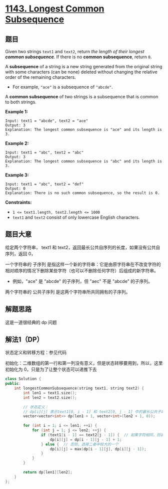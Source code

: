 # [1143. Longest Common Subsequence](https://leetcode.com/problems/longest-common-subsequence/)

## 题目

Given two strings `text1` and `text2`, return *the length of their longest **common subsequence**.* If there is no **common subsequence**, return `0`.

A **subsequence** of a string is a new string generated from the original string with some characters (can be none) deleted without changing the relative order of the remaining characters.

- For example, `"ace"` is a subsequence of `"abcde"`.

A **common subsequence** of two strings is a subsequence that is common to both strings.

 

**Example 1:**

```
Input: text1 = "abcde", text2 = "ace" 
Output: 3  
Explanation: The longest common subsequence is "ace" and its length is 3.
```

**Example 2:**

```
Input: text1 = "abc", text2 = "abc"
Output: 3
Explanation: The longest common subsequence is "abc" and its length is 3.
```

**Example 3:**

```
Input: text1 = "abc", text2 = "def"
Output: 0
Explanation: There is no such common subsequence, so the result is 0.
```

 

**Constraints:**

- `1 <= text1.length, text2.length <= 1000`
- `text1` and `text2` consist of only lowercase English characters.

## 题目大意 

给定两个字符串， text1 和 text2，返回最长公共自序列的长度，如果没有公共自序列，返回 0，

一个字符串的 子序列 是指这样一个新的字符串：它是由原字符串在不改变字符的相对顺序的情况下删除某些字符（也可以不删除任何字符）后组成的新字符串。

* 例如，"ace" 是 "abcde" 的子序列，但 "aec" 不是 "abcde" 的子序列。

两个字符串的 公共子序列 是这两个字符串所共同拥有的子序列。

## 解题思路

这是一道很经典的 dp 问题

## 解法1（DP）

状态定义和转移方程：参见代码

初始化：二维数组的第一行和第一列没有意义，但是状态转移要用到，所以，这里初始化为 0，只是为了让整个状态可以递推下去

````c++
class Solution {
public:
    int longestCommonSubsequence(string text1, string text2) {
        int len1 = text1.size();
        int len2 = text2.size();
        
        // 状态定义：
        // dp[i][j] 表示text1[0, i - 1] 和 text2[0, j - 1] 中的最长公共子串
        vector<vector<int>> dp(len1 + 1, vector<int>(len2 + 1, 0));
        
        for (int i = 1; i <= len1; ++i) {
            for (int j = 1; j <= len2; ++j) {
                if (text1[i - 1] == text2[j - 1]) {  // 如果字符相同，则说明公共子串可以增大
                    dp[i][j] = dp[i - 1][j - 1] + 1;
                } else {  // 否则，选择二者中较大的一个
                    dp[i][j] = max(dp[i - 1][j], dp[i][j - 1]);
                }
            }
        }
        
        return dp[len1][len2];
    }
};
````

